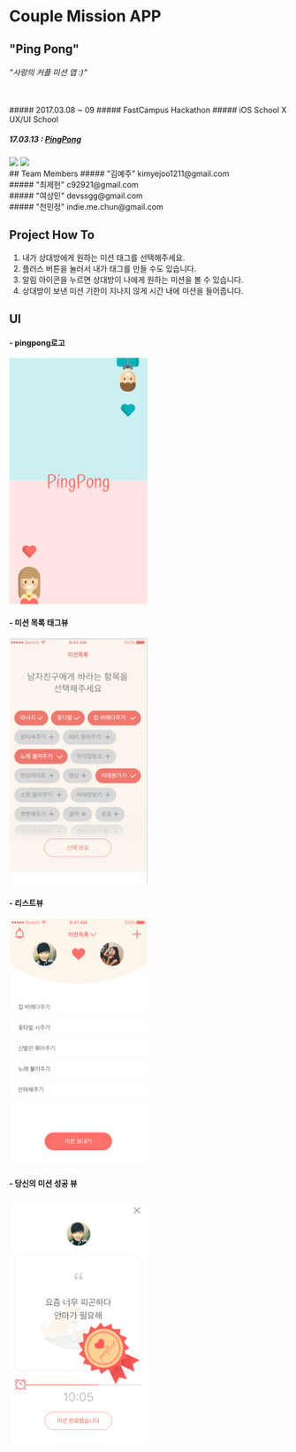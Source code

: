 # Couple Mission APP
## "Ping Pong"
###### "사랑의 커플 미션 앱 :)"


<br>
##### 2017.03.08 ~ 09  
##### FastCampus Hackathon   
##### iOS School X UX/UI School  

##### 17.03.13 : [PingPong](https://github.com/Jeheonjeol/CoupleMissionAPP/tree/master/PingPong) 

<img src="./img/pingpong.gif?raw=true" width="250"> 
<img src="./img/pingpong2.gif?raw=true" width="250">

<br>
## Team Members  
##### "김예주"  kimyejoo1211@gmail.com  
<br>
##### "최제헌" c92921@gmail.com  
<br>
##### "여상민" devssgg@gmail.com  
<br>
##### "천민정" indie.me.chun@gmail.com  

<br>

## Project How To
1. 내가 상대방에게 원하는 미션 태그를 선택해주세요.
2. 플러스 버튼을 눌러서 내가 태그를 만들 수도 있습니다.
3. 알림 아이콘을 누르면 상대방이 나에게 원하는 미션을 볼 수 있습니다.
4. 상대방이 보낸 미션 기한이 지나지 않게 시간 내에 미션을 들어줍니다.



## UI

#### - pingpong로고

<img src="./img/logo.png?raw=true" width="250">



#### - 미션 목록 태그뷰

<img src="./img/tag.png?raw=true" width="250">




#### - 리스트뷰

<img src="./img/list.png?raw=true" width="250">




#### - 당신의 미션 성공 뷰

<img src="./img/success.png?raw=true" width="250">









